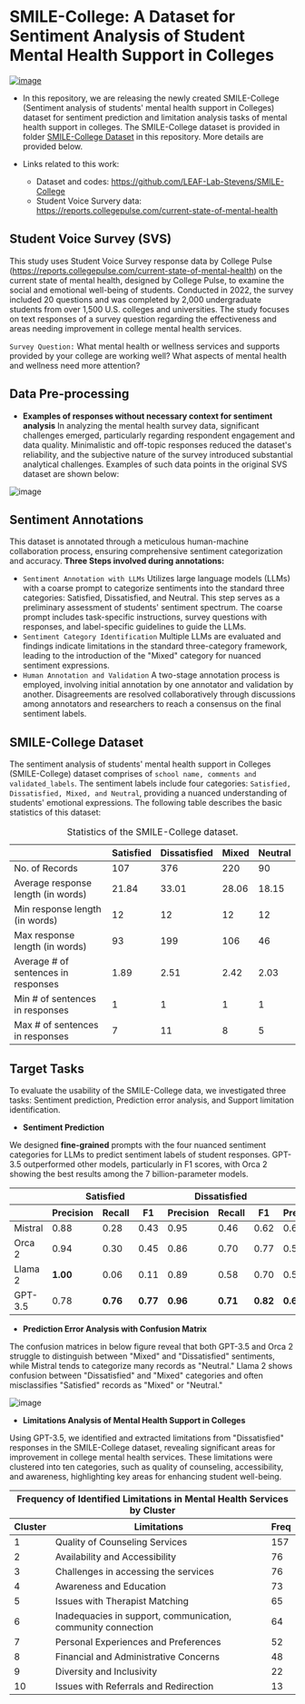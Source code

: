 # SMILE-College: A Dataset for Sentiment Analysis of Student Mental Health Support in Colleges

[![image](https://img.shields.io/badge/Made%20with-Python-1f425f.svg)](https://www.python.org/)

- In this repository, we are releasing the newly created SMILE-College (Sentiment analysis of students' mental health support in Colleges) dataset for sentiment prediction and limitation analysis tasks of mental health support in colleges. The SMILE-College dataset is provided in folder [SMILE-College Dataset](https://github.com/LEAF-Lab-Stevens/SMILE-College/tree/main/SMILE-College%20Dataset) in this repository. More details are provided below.

- Links related to this work:
  - Dataset and codes: https://github.com/LEAF-Lab-Stevens/SMILE-College
  - Student Voice Survery data: https://reports.collegepulse.com/current-state-of-mental-health

## Student Voice Survey (SVS)
This study uses Student Voice Survey response data by College Pulse (https://reports.collegepulse.com/current-state-of-mental-health) on the current state of mental health, designed by College Pulse, to examine the social and emotional well-being of students. Conducted in 2022, the survey included 20 questions and was completed by 2,000 undergraduate students from over 1,500 U.S. colleges and universities. The study focuses on text responses  of a survey question regarding the effectiveness and areas needing improvement in college mental health services. 

```Survey Question:``` What mental health or wellness services and supports provided by your college are working well? What aspects of mental health and wellness need more attention?

## Data Pre-processing
- **Examples of responses without necessary context for sentiment analysis**
In analyzing the mental health survey data, significant challenges emerged, particularly regarding respondent engagement and data quality. Minimalistic and off-topic responses reduced the dataset's reliability, and the subjective nature of the survey introduced substantial analytical challenges. Examples of such data points in the original SVS dataset are shown below:

![image](https://github.com/LEAF-Lab-Stevens/SMILE-College/blob/main/images/examples_rq2.png)


## Sentiment Annotations

This dataset is annotated through a meticulous human-machine collaboration process, ensuring comprehensive sentiment categorization and accuracy. 
**Three Steps involved during annotations:**
- ```Sentiment Annotation with LLMs```
Utilizes large language models (LLMs) with a coarse prompt to categorize sentiments into the standard three categories: Satisfied, Dissatisfied, and Neutral. This step serves as a preliminary assessment of students' sentiment spectrum. The coarse prompt includes task-specific instructions, survey questions with responses, and label-specific guidelines to guide the LLMs.
- ```Sentiment Category Identification```
Multiple LLMs are evaluated and findings indicate limitations in the standard three-category framework, leading to the introduction of the "Mixed" category for nuanced sentiment expressions.
- ```Human Annotation and Validation```
A two-stage annotation process is employed, involving initial annotation by one annotator and validation by another. Disagreements are resolved collaboratively through discussions among annotators and researchers to reach a consensus on the final sentiment labels.

## SMILE-College Dataset
The sentiment analysis of students' mental health support in Colleges (SMILE-College) dataset comprises of ```school name, comments and validated_labels```. The sentiment labels include four categories: ```Satisfied, Dissatisfied, Mixed, and Neutral```, providing a nuanced understanding of students' emotional expressions. The following table describes the basic statistics of this dataset:

<table>
    <caption>Statistics of the SMILE-College dataset.</caption>
    <thead>
        <tr>
            <th></th>
            <th><strong>Satisfied</strong></th>
            <th><strong>Dissatisfied</strong></th>
            <th><strong>Mixed</strong></th>
            <th><strong>Neutral</strong></th>
        </tr>
    </thead>
    <tbody>
        <tr>
            <td>No. of Records</td>
            <td>107</td>
            <td>376</td>
            <td>220</td>
            <td>90</td>
        </tr>
        <tr>
            <td>Average response length (in words)</td>
            <td>21.84</td>
            <td>33.01</td>
            <td>28.06</td>
            <td>18.15</td>
        </tr>
        <tr>
            <td>Min response length (in words)</td>
            <td>12</td>
            <td>12</td>
            <td>12</td>
            <td>12</td>
        </tr>
        <tr>
            <td>Max response length (in words)</td>
            <td>93</td>
            <td>199</td>
            <td>106</td>
            <td>46</td>
        </tr>
        <tr>
            <td>Average # of sentences in responses</td>
            <td>1.89</td>
            <td>2.51</td>
            <td>2.42</td>
            <td>2.03</td>
        </tr>
        <tr>
            <td>Min # of sentences in responses</td>
            <td>1</td>
            <td>1</td>
            <td>1</td>
            <td>1</td>
        </tr>
        <tr>
            <td>Max # of sentences in responses</td>
            <td>7</td>
            <td>11</td>
            <td>8</td>
            <td>5</td>
        </tr>
    </tbody>
</table>



## Target Tasks
To evaluate the usability of the SMILE-College data, we investigated three tasks: Sentiment prediction, Prediction error analysis, and Support limitation identification.

- **Sentiment Prediction**

We designed **fine-grained** prompts with the four nuanced sentiment categories for LLMs to predict sentiment labels of student responses. GPT-3.5 outperformed other models, particularly in F1 scores, with Orca 2 showing the best results among the 7 billion-parameter models.

<table>
  <thead>
    <tr>
      <th></th>
      <th colspan="3">Satisfied</th>
      <th colspan="3">Dissatisfied</th>
      <th colspan="3">Mixed</th>
      <th colspan="3">Neutral</th>
      <th colspan="3">Overall</th>
    </tr>
    <tr>
      <th></th>
      <th>Precision</th>
      <th>Recall</th>
      <th>F1</th>
      <th>Precision</th>
      <th>Recall</th>
      <th>F1</th>
      <th>Precision</th>
      <th>Recall</th>
      <th>F1</th>
      <th>Precision</th>
      <th>Recall</th>
      <th>F1</th>
      <th>Precision</th>
      <th>Recall</th>
      <th>F1</th>
    </tr>
  </thead>
  <tbody>
    <tr>
      <td>Mistral</td>
      <td>0.88</td>
      <td>0.28</td>
      <td>0.43</td>
      <td>0.95</td>
      <td>0.46</td>
      <td>0.62</td>
      <td>0.61</td>
      <td>0.64</td>
      <td>0.62</td>
      <td>0.26</td>
      <td><strong>0.99</strong></td>
      <td>0.41</td>
      <td>0.77</td>
      <td>0.54</td>
      <td>0.57</td>
    </tr>
    <tr>
      <td>Orca 2</td>
      <td>0.94</td>
      <td>0.30</td>
      <td>0.45</td>
      <td>0.86</td>
      <td>0.70</td>
      <td>0.77</td>
      <td>0.58</td>
      <td>0.65</td>
      <td>0.62</td>
      <td><strong>0.83</strong></td>
      <td>0.61</td>
      <td>0.71</td>
      <td>0.79</td>
      <td>0.62</td>
      <td>0.68</td>
    </tr>
    <tr>
      <td>Llama 2</td>
      <td><strong>1.00</strong></td>
      <td>0.06</td>
      <td>0.11</td>
      <td>0.89</td>
      <td>0.58</td>
      <td>0.70</td>
      <td>0.51</td>
      <td><strong>0.93</strong></td>
      <td>0.66</td>
      <td>0.54</td>
      <td>0.86</td>
      <td>0.66</td>
      <td>0.76</td>
      <td>0.64</td>
      <td>0.61</td>
    </tr>
    <tr>
      <td>GPT-3.5</td>
      <td>0.78</td>
      <td><strong>0.76</strong></td>
      <td><strong>0.77</strong></td>
      <td><strong>0.96</strong></td>
      <td><strong>0.71</strong></td>
      <td><strong>0.82</strong></td>
      <td><strong>0.66</strong></td>
      <td>0.90</td>
      <td><strong>0.76</strong></td>
      <td>0.77</td>
      <td>0.92</td>
      <td><strong>0.84</strong></td>
      <td><strong>0.83</strong></td>
      <td><strong>0.80</strong></td>
      <td><strong>0.80</strong></td>
    </tr>
  </tbody>
</table>

- **Prediction Error Analysis with Confusion Matrix**

The confusion matrices in below figure reveal that both GPT-3.5 and Orca 2 struggle to distinguish between "Mixed" and "Dissatisfied" sentiments, while Mistral tends to categorize many records as "Neutral." Llama 2 shows confusion between "Dissatisfied" and "Mixed" categories and often misclassifies "Satisfied" records as "Mixed" or "Neutral."

![image](https://github.com/LEAF-Lab-Stevens/SMILE-College/blob/main/images/confusion_metrics.png)


- **Limitations Analysis of Mental Health Support in Colleges**

Using GPT-3.5, we identified and extracted limitations from "Dissatisfied" responses in the SMILE-College dataset, revealing significant areas for improvement in college mental health services. These limitations were clustered into ten categories, such as quality of counseling, accessibility, and awareness, highlighting key areas for enhancing student well-being.

<table>
  <thead>
    <tr>
      <th colspan="3">Frequency of Identified Limitations in Mental Health Services by Cluster</th>
    </tr>
    <tr>
      <th>Cluster</th>
      <th>Limitations</th>
      <th>Freq</th>
    </tr>
  </thead>
  <tbody>
    <tr>
      <td>1</td>
      <td>Quality of Counseling Services</td>
      <td>157</td>
    </tr>
    <tr>
      <td>2</td>
      <td>Availability and Accessibility</td>
      <td>76</td>
    </tr>
    <tr>
      <td>3</td>
      <td>Challenges in accessing the services</td>
      <td>76</td>
    </tr>
    <tr>
      <td>4</td>
      <td>Awareness and Education</td>
      <td>73</td>
    </tr>
    <tr>
      <td>5</td>
      <td>Issues with Therapist Matching</td>
      <td>65</td>
    </tr>
    <tr>
      <td>6</td>
      <td>Inadequacies in support, communication, community connection</td>
      <td>64</td>
    </tr>
    <tr>
      <td>7</td>
      <td>Personal Experiences and Preferences</td>
      <td>52</td>
    </tr>
    <tr>
      <td>8</td>
      <td>Financial and Administrative Concerns</td>
      <td>48</td>
    </tr>
    <tr>
      <td>9</td>
      <td>Diversity and Inclusivity</td>
      <td>22</td>
    </tr>
    <tr>
      <td>10</td>
      <td>Issues with Referrals and Redirection</td>
      <td>13</td>
    </tr>
  </tbody>
</table>




